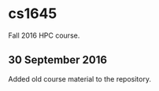 # cs1645
Fall 2016 HPC course.

30 September 2016
-----------------
Added old course material to the repository.
